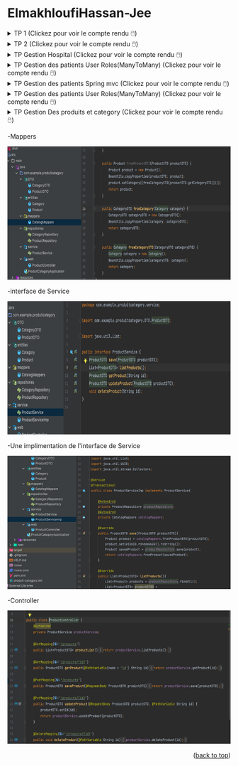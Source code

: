 # ElmakhloufiHassan-Jee

<!-- Compte Rendu du TP1 : https://github.com/Hassan-ELMAKHLOUFI/ElmakhloufiHassan-Jee/blob/main/TP1.pdf

Compte Rendu du TP2 : https://github.com/Hassan-ELMAKHLOUFI/ElmakhloufiHassan-Jee/blob/main/tp2.pdf

Compte Rendu de Hospital: https://github.com/Hassan-ELMAKHLOUFI/ElmakhloufiHassan-Jee/blob/main/Hospital.pdf

Compte Rendu du TP User_Role:https://github.com/Hassan-ELMAKHLOUFI/ElmakhloufiHassan-Jee/blob/main/User_roles.pdf -->

<div id="top"></div>

<details> 
<summary>TP 1 (Clickez pour voir le compte rendu 🖱️)</summary>



* [Compte Rendu du TP1 (Clickez pour voir le compte rendu 🖱️)](https://github.com/Hassan-ELMAKHLOUFI/ElmakhloufiHassan-Jee/blob/main/TP1.pdf)

</details>

<details> 
<summary>TP 2 (Clickez pour voir le compte rendu 🖱️)</summary>
  
* [Compte Rendu du TP 2 (Clickez pour voir le compte rendu 🖱️)](https://github.com/Hassan-ELMAKHLOUFI/ElmakhloufiHassan-Jee/blob/main/tp2.pdf)
  
</details>

<details> 
<summary>TP Gestion Hospital (Clickez pour voir le compte rendu 🖱️)</summary>
  
* [Compte Rendu du TP Gestion Hospital (Clickez pour voir le compte rendu 🖱️)](https://github.com/Hassan-ELMAKHLOUFI/ElmakhloufiHassan-Jee/blob/main/Hospital.pdf)
  
</details>

<details> 
<summary>TP Gestion des patients User Roles(ManyToMany) (Clickez pour voir le compte rendu 🖱️)</summary>
  
* [Compte Rendu du TP Gestion des patients User Roles(ManyToMany) (Clickez pour voir le compte rendu 🖱️)](https://github.com/Hassan-ELMAKHLOUFI/ElmakhloufiHassan-Jee/blob/main/User_roles.pdf)
  
</details>

<details>
  <summary>TP Gestion des patients Spring mvc (Clickez pour voir le compte rendu 🖱️)</summary>
  
About The Project

-Entity

<img src="https://github.com/Hassan-ELMAKHLOUFI/ElmakhloufiHassan-Jee/blob/main/tmp/entiry.jpg" style="margin-left: 0px !important;" height="400" width="800" alt="Italian Trulli">

-Repository

<img src="https://github.com/Hassan-ELMAKHLOUFI/ElmakhloufiHassan-Jee/blob/main/tmp/repo.jpg" style="margin-left: 0px !important;" height="300" width="800" alt="Italian Trulli">

- Page Index

-Methode index du Contoller

<img src="https://github.com/Hassan-ELMAKHLOUFI/ElmakhloufiHassan-Jee/blob/main/tmp/index-controller.jpg" style="margin-left: 0px !important;" height="300" width="800" alt="Italian Trulli">

<img src="https://github.com/Hassan-ELMAKHLOUFI/ElmakhloufiHassan-Jee/blob/main/tmp/index.jpg" style="margin-left: 0px !important;" height="300" width="800" alt="Italian Trulli">
<p align="right">(<a href="#top">back to top</a>)</p>

- Modification

- Methode Qui retourne la vue du modification

<img src="https://github.com/Hassan-ELMAKHLOUFI/ElmakhloufiHassan-Jee/blob/main/tmp/edit.jpg" style="margin-left: 0px !important;" height="300" width="800" alt="Italian Trulli">

<img src="https://github.com/Hassan-ELMAKHLOUFI/ElmakhloufiHassan-Jee/blob/main/tmp/update.jpg" style="margin-left: 0px !important;" height="300" width="800" alt="Italian Trulli">



- Ajout

- Methode Qui retourne la vue de l'ajout

<img src="https://github.com/Hassan-ELMAKHLOUFI/ElmakhloufiHassan-Jee/blob/main/tmp/ajouter.jpg" style="margin-left: 0px !important;" height="300" width="800" alt="Italian Trulli">

<img src="https://github.com/Hassan-ELMAKHLOUFI/ElmakhloufiHassan-Jee/blob/main/tmp/add.jpg" style="margin-left: 0px !important;" height="300" width="800" alt="Italian Trulli">

- Validation du formulaire

- Entity 

<img src="https://github.com/Hassan-ELMAKHLOUFI/ElmakhloufiHassan-Jee/blob/main/tmp/validation1.jpg" style="margin-left: 0px !important;" height="300" width="800" alt="Italian Trulli">

- Controller

<img src="https://github.com/Hassan-ELMAKHLOUFI/ElmakhloufiHassan-Jee/blob/main/tmp/validation2.jpg" style="margin-left: 0px !important;" height="300" width="800" alt="Italian Trulli">
<p align="right">(<a href="#top">back to top</a>)</p>
</details>





<details> 
<summary>TP Gestion des patients User Roles(ManyToMany) (Clickez pour voir le compte rendu 🖱️)</summary>
  
* [Compte Rendu du TP Gestion des patients User Roles(ManyToMany) (Clickez pour voir le compte rendu 🖱️)](https://github.com/Hassan-ELMAKHLOUFI/ElmakhloufiHassan-Jee/blob/main/User_roles.pdf)
  
</details>

<details>
  <summary>TP Gestion Des produits et category (Clickez pour voir le compte rendu 🖱️)</summary>
  
About The Project

-Entity Category

<img src="https://github.com/Hassan-ELMAKHLOUFI/ElmakhloufiHassan-Jee/blob/main/Tmp-Catalog/entityCategory.jpg" style="margin-left: 0px !important;" height="400" width="800" alt="Italian Trulli">
  
-Entity Produit

<img src="https://github.com/Hassan-ELMAKHLOUFI/ElmakhloufiHassan-Jee/blob/main/Tmp-Catalog/entityProduct.jpg" style="margin-left: 0px !important;" height="400" width="800" alt="Italian Trulli">

-Repository Product

<img src="https://github.com/Hassan-ELMAKHLOUFI/ElmakhloufiHassan-Jee/blob/main/Tmp-Catalog/entityProduct.jpg" style="margin-left: 0px !important;" height="300" width="800" alt="Italian Trulli">
-Repository Category

<img src="https://github.com/Hassan-ELMAKHLOUFI/ElmakhloufiHassan-Jee/blob/main/Tmp-Catalog/catalogRepository.jpg" style="margin-left: 0px !important;" height="300" width="800" alt="Italian Trulli">
-DTOs
-CategoryDTO

<img src="https://github.com/Hassan-ELMAKHLOUFI/ElmakhloufiHassan-Jee/blob/main/Tmp-Catalog/catalogDTO.jpg" style="margin-left: 0px !important;" height="300" width="800" alt="Italian Trulli">

-ProductDTO

<img src="https://github.com/Hassan-ELMAKHLOUFI/ElmakhloufiHassan-Jee/blob/main/Tmp-Catalog/productDTO.jpg" style="margin-left: 0px !important;" height="300" width="800" alt="Italian Trulli">
</details>

-Mappers

<img src="https://github.com/Hassan-ELMAKHLOUFI/ElmakhloufiHassan-Jee/blob/main/Tmp-Catalog/CatalogMappers.jpg" style="margin-left: 0px !important;" height="300" width="800" alt="Italian Trulli">
</details>

-interface de Service

<img src="https://github.com/Hassan-ELMAKHLOUFI/ElmakhloufiHassan-Jee/blob/main/Tmp-Catalog/ProductService.jpg" style="margin-left: 0px !important;" height="300" width="800" alt="Italian Trulli">


-Une implimentation de l'interface de Service

<img src="https://github.com/Hassan-ELMAKHLOUFI/ElmakhloufiHassan-Jee/blob/main/Tmp-Catalog/ProductServiceImp.jpg" style="margin-left: 0px !important;" height="300" width="800" alt="Italian Trulli">

-Controller 

<img src="https://github.com/Hassan-ELMAKHLOUFI/ElmakhloufiHassan-Jee/blob/main/Tmp-Catalog/ProductController.jpg" style="margin-left: 0px !important;" height="300" width="800" alt="Italian Trulli">
</details>
<!-- ABOUT THE PROJECT -->


<!-- * [Bootstrap](https://getbootstrap.com)
* [JQuery](https://jquery.com) -->







<p align="right">(<a href="#top">back to top</a>)</p>



<!-- MARKDOWN LINKS & IMAGES -->
<!-- https://www.markdownguide.org/basic-syntax/#reference-style-links -->
[contributors-shield]: https://img.shields.io/github/contributors/othneildrew/Best-README-Template.svg?style=for-the-badge
[contributors-url]: https://github.com/othneildrew/Best-README-Template/graphs/contributors
[forks-shield]: https://img.shields.io/github/forks/othneildrew/Best-README-Template.svg?style=for-the-badge
[forks-url]: https://github.com/othneildrew/Best-README-Template/network/members
[stars-shield]: https://img.shields.io/github/stars/othneildrew/Best-README-Template.svg?style=for-the-badge
[stars-url]: https://github.com/othneildrew/Best-README-Template/stargazers
[issues-shield]: https://img.shields.io/github/issues/othneildrew/Best-README-Template.svg?style=for-the-badge
[issues-url]: https://github.com/othneildrew/Best-README-Template/issues
[license-shield]: https://img.shields.io/github/license/othneildrew/Best-README-Template.svg?style=for-the-badge
[license-url]: https://github.com/othneildrew/Best-README-Template/blob/master/LICENSE.txt
[linkedin-shield]: https://img.shields.io/badge/-LinkedIn-black.svg?style=for-the-badge&logo=linkedin&colorB=555
[linkedin-url]: https://linkedin.com/in/othneildrew
[product-screenshot]: images/screenshot.png
